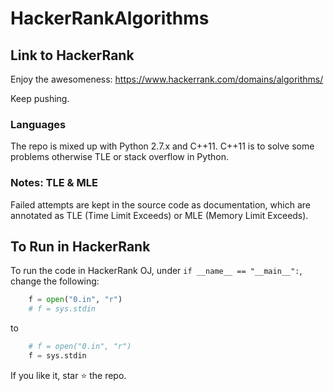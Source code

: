 # HackerRankAlgorithms

## Link to HackerRank
Enjoy the awesomeness: https://www.hackerrank.com/domains/algorithms/

Keep pushing.  

### Languages 
The repo is mixed up with Python 2.7.x and C++11. C++11 is to solve some problems otherwise TLE or stack overflow in Python.  

### Notes: TLE & MLE
Failed attempts are kept in the source code as documentation, which are annotated as TLE (Time Limit Exceeds) or MLE (Memory Limit Exceeds).

## To Run in HackerRank
To run the code in HackerRank OJ, under `if __name__ == "__main__":`, change the following: 
```python 
    f = open("0.in", "r")
    # f = sys.stdin
```
to 
```python
    # f = open("0.in", "r")
    f = sys.stdin
```

If you like it, star :star: the repo.  
